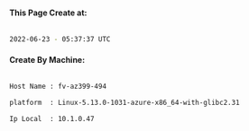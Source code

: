 
   
#### This Page Create at:

```bash

2022-06-23 - 05:37:37 UTC

```

#### Create By Machine:

```bash

Host Name : fv-az399-494

platform  : Linux-5.13.0-1031-azure-x86_64-with-glibc2.31

Ip Local  : 10.1.0.47

```


